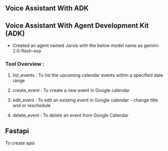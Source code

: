 ## Voice Assistant With ADK

## Voice Assistant With Agent Development Kit (ADK)

- Created an agent named Jarvis with the below model name as gemini-2.0-flash-exp

### Tool Overview :

1. list_events : To list the upcoming calendar events within a specified date range

2. create_event : To create a new event in Google calendar

3. edit_event : To edit an existing event in Google calendar - change title and or reschedule

4. delete_event : To delete an event from Google Calendar

## Fastapi

To create apis







 
